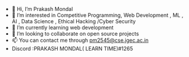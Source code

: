 - 👋 Hi, I’m Prakash Mondal
- 👀 I’m interested in Competitive Programming, Web Development , ML , AI , Data Science , Ethical Hacking /Cyber Security 
- 🌱 I’m currently learning web development 
- 💞️ I’m looking to collaborate on open source projects 
- 📫 You can contact me through pm2545@cse.jgec.ac.in
-    Discord :PRAKASH MONDAL( LEARN TIME)#1265 
<!---
CodeexpartPrakashGithub/CodeexpartPrakashGithub is a ✨ special ✨ repository because its `README.md` (this file) appears on your GitHub profile.

